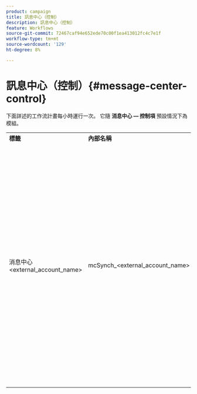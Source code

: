 ```yaml
---
product: campaign
title: 訊息中心（控制）
description: 訊息中心（控制）
feature: Workflows
source-git-commit: 72467caf94e652ede70c00f1ea413012fc4c7e1f
workflow-type: tm+mt
source-wordcount: '129'
ht-degree: 8%

---
```



# 訊息中心（控制）{#message-center-control}

下面詳述的工作流計畫每小時運行一次。 它隨 **消息中心 — 控制項** 預設情況下為模組。


<table> 
 <tbody> 
  <tr> 
   <td> <strong>標籤</strong><br /> </td> 
   <td> <strong>內部名稱</strong><br /> </td> 
   <td> <strong>說明</strong><br /> </td> 
  </tr> 
  <tr> 
   <td> 消息中心 &lt;external_account_name&gt;<br /> </td> 
   <td> mcSynch_&lt;external_account_name&gt;<br /> </td> 
   <td> 此工作流：<br /> 
    <ul> 
     <li> <p>恢復由操作處理的事件清單。</p> </li> 
     <li> <p>與NmsBroadLogMsg表同步以恢復傳遞消息資格。</p> </li> 
     <li> <p>與NmsBroadLogMsg表的同步完成後，立即恢復事件傳遞日誌。</p> </li> 
     <li> <p>與NmsTrackingUrl表同步以恢復傳遞URL的跟蹤。</p> </li> 
     <li> <p>在完成與NmsTrackingUrl表的同步後，立即恢復事件跟蹤URL。</p> </li> 
     <li> <p>允許您在發送交貨後每三小時恢復隔離的所有電子郵件地址。</p> </li> 
    </ul> </td> 
  </tr> 
 </tbody> 
</table>

